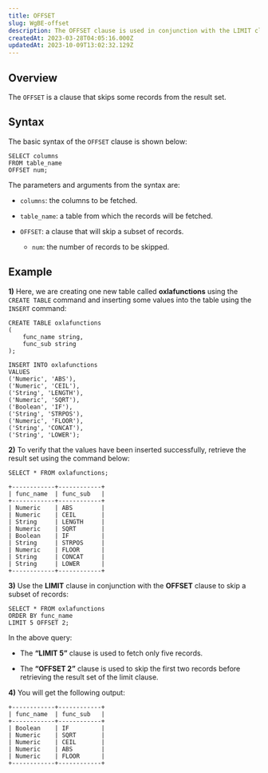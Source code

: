 ```yaml
---
title: OFFSET
slug: WgBE-offset
description: The OFFSET clause is used in conjunction with the LIMIT clause to skip a specified number of rows in a result set of a query. Learn more information here.
createdAt: 2023-03-28T04:05:16.000Z
updatedAt: 2023-10-09T13:02:32.129Z
---
```


## **Overview**

The `OFFSET` is a clause that skips some records from the result set.

## **Syntax**

The basic syntax of the `OFFSET` clause is shown below:

```pgsql
SELECT columns
FROM table_name
OFFSET num;
```

The parameters and arguments from the syntax are:

*   `columns`: the columns to be fetched.

*   `table_name`: a table from which the records will be fetched.

*   `OFFSET`: a clause that will skip a subset of records.
    *   `num`: the number of records to be skipped.

## **Example**

**1)** Here, we are creating one new table called **oxlafunctions** using the `CREATE TABLE` command and inserting some values into the table using the `INSERT` command:

```pgsql
CREATE TABLE oxlafunctions  
(  
    func_name string,   
    func_sub string   
);  

INSERT INTO oxlafunctions   
VALUES
('Numeric', 'ABS'),  
('Numeric', 'CEIL'),  
('String', 'LENGTH'),  
('Numeric', 'SQRT'),  
('Boolean', 'IF'),  
('String', 'STRPOS'),  
('Numeric', 'FLOOR'),  
('String', 'CONCAT'),  
('String', 'LOWER');  
```

**2)** To verify that the values have been inserted successfully, retrieve the result set using the command below:&#x20;

```pgsql
SELECT * FROM oxlafunctions;
```

```pgsql
+------------+------------+
| func_name  | func_sub   |
+------------+------------+
| Numeric    | ABS        |
| Numeric    | CEIL       |
| String     | LENGTH     |
| Numeric    | SQRT       |
| Boolean    | IF         |
| String     | STRPOS     |
| Numeric    | FLOOR      | 
| String     | CONCAT     |
| String     | LOWER      |
+------------+------------+
```

**3)** Use the **LIMIT** clause in conjunction with the **OFFSET** clause to skip a subset of records:

```pgsql
SELECT * FROM oxlafunctions
ORDER BY func_name
LIMIT 5 OFFSET 2;
```

In the above query:

*   The **“LIMIT 5”** clause is used to fetch only five records.

*   The **“OFFSET 2”** clause is used to skip the first two records before retrieving the result set of the limit clause.

**4)** You will get the following output:

```pgsql
+------------+------------+
| func_name  | func_sub   |
+------------+------------+
| Boolean    | IF         |
| Numeric    | SQRT       |
| Numeric    | CEIL       |
| Numeric    | ABS        | 
| Numeric    | FLOOR      |
+------------+------------+
```


